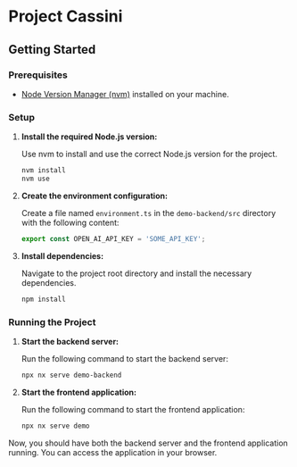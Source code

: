 # Project Cassini

## Getting Started

### Prerequisites

- [Node Version Manager (nvm)](https://github.com/nvm-sh/nvm) installed on your machine.

### Setup

1. **Install the required Node.js version:**

   Use nvm to install and use the correct Node.js version for the project.

   ```sh
   nvm install
   nvm use
   ```

2. **Create the environment configuration:**

   Create a file named `environment.ts` in the `demo-backend/src` directory with the following content:

   ```ts
   export const OPEN_AI_API_KEY = 'SOME_API_KEY';
   ```

3. **Install dependencies:**

   Navigate to the project root directory and install the necessary dependencies.

   ```sh
   npm install
   ```

### Running the Project

1. **Start the backend server:**

   Run the following command to start the backend server:

   ```sh
   npx nx serve demo-backend
   ```

2. **Start the frontend application:**

   Run the following command to start the frontend application:

   ```sh
   npx nx serve demo
   ```

Now, you should have both the backend server and the frontend application running. You can access the application in your browser.
